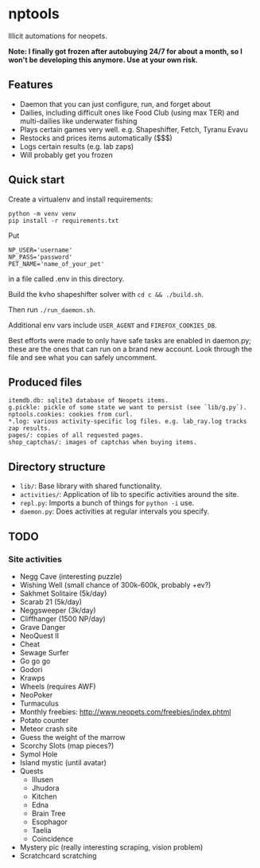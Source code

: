 # nptools

Illicit automations for neopets.

**Note: I finally got frozen after autobuying 24/7 for about a month, so I won't be developing this anymore. Use at your own risk.**

## Features

- Daemon that you can just configure, run, and forget about
- Dailies, including difficult ones like Food Club (using max TER) and
  multi-dailies like underwater fishing
- Plays certain games very well. e.g. Shapeshifter, Fetch, Tyranu Evavu
- Restocks and prices items automatically ($$$)
- Logs certain results (e.g. lab zaps)
- Will probably get you frozen

## Quick start

Create a virtualenv and install requirements:

```shell
python -m venv venv
pip install -r requirements.txt
```

Put

```
NP_USER='username'
NP_PASS='password'
PET_NAME='name_of_your_pet'
```

in a file called .env in this directory.

Build the kvho shapeshifter solver with `cd c && ./build.sh`.

Then run `./run_daemon.sh`.

Additional env vars include `USER_AGENT` and `FIREFOX_COOKIES_DB`.

Best efforts were made to only have safe tasks are enabled in daemon.py; these
are the ones that can run on a brand new account. Look through the file and see
what you can safely uncomment.

## Produced files

```
itemdb.db: sqlite3 database of Neopets items.
g.pickle: pickle of some state we want to persist (see `lib/g.py`).
nptools.cookies: cookies from curl.
*.log: various activity-specific log files. e.g. lab_ray.log tracks zap results.
pages/: copies of all requested pages.
shop_captchas/: images of captchas when buying items.
```

## Directory structure

- `lib/`: Base library with shared functionality.
- `activities/`: Application of lib to specific activities around the site.
- `repl.py`: Imports a bunch of things for `python -i` use.
- `daemon.py`: Does activities at regular intervals you specify.

## TODO

### Site activities

- Negg Cave (interesting puzzle)
- Wishing Well (small chance of 300k-600k, probably +ev?)
- Sakhmet Solitaire (5k/day)
- Scarab 21 (5k/day)
- Neggsweeper (3k/day)
- Cliffhanger (1500 NP/day)
- Grave Danger
- NeoQuest II
- Cheat
- Sewage Surfer
- Go go go
- Godori
- Krawps
- Wheels (requires AWF)
- NeoPoker
- Turmaculus
- Monthly freebies: http://www.neopets.com/freebies/index.phtml
- Potato counter
- Meteor crash site
- Guess the weight of the marrow
- Scorchy Slots (map pieces?)
- Symol Hole
- Island mystic (until avatar)
- Quests
  - Illusen
  - Jhudora
  - Kitchen
  - Edna
  - Brain Tree
  - Esophagor
  - Taelia
  - Coincidence
- Mystery pic (really interesting scraping, vision problem)
- Scratchcard scratching
